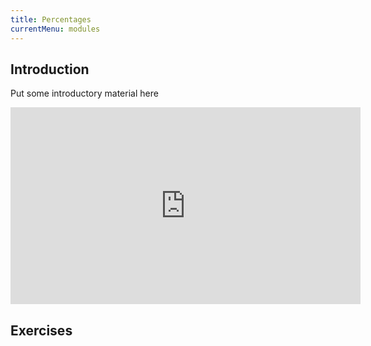 ```yaml
---
title: Percentages
currentMenu: modules
---
```


## Introduction  

Put some introductory material here

<div class="youtube-wrapper"><iframe width="560" height="315" src="https://www.youtube.com/embed/_SpE4hQ8D_o?rel=0" frameborder="0" allowfullscreen></iframe></div>

## Exercises